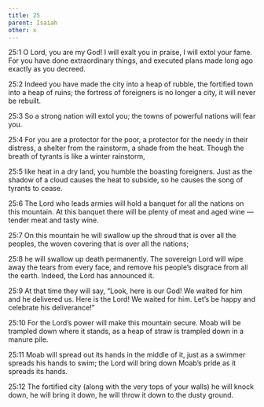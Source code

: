 ```yaml
---
title: 25
parent: Isaiah
other: x
---
```



<a name="25:1">25:1</a> O Lord, you are my God!
I will exalt you in praise, I will extol your fame.
For you have done extraordinary things,
and executed plans made long ago exactly as you decreed.

<a name="25:2">25:2</a> Indeed you have made the city into a heap of rubble,
the fortified town into a heap of ruins;
the fortress of foreigners is no longer a city,
it will never be rebuilt.

<a name="25:3">25:3</a> So a strong nation will extol you;
the towns of powerful nations will fear you.

<a name="25:4">25:4</a> For you are a protector for the poor,
a protector for the needy in their distress,
a shelter from the rainstorm,
a shade from the heat.
Though the breath of tyrants is like a winter rainstorm,

<a name="25:5">25:5</a> like heat in a dry land,
you humble the boasting foreigners.
Just as the shadow of a cloud causes the heat to subside,
so he causes the song of tyrants to cease.

<a name="25:6">25:6</a> The Lord who leads armies will hold a banquet for all the nations on this mountain.
At this banquet there will be plenty of meat and aged wine — 
tender meat and tasty wine.

<a name="25:7">25:7</a> On this mountain he will swallow up
the shroud that is over all the peoples,
the woven covering that is over all the nations;

<a name="25:8">25:8</a> he will swallow up death permanently.
The sovereign Lord will wipe away the tears from every face,
and remove his people’s disgrace from all the earth.
Indeed, the Lord has announced it.

<a name="25:9">25:9</a> At that time they will say,
“Look, here is our God!
We waited for him and he delivered us.
Here is the Lord! We waited for him.
Let’s be happy and celebrate his deliverance!”

<a name="25:10">25:10</a> For the Lord’s power will make this mountain secure.
Moab will be trampled down where it stands,
as a heap of straw is trampled down in a manure pile.

<a name="25:11">25:11</a> Moab will spread out its hands in the middle of it,
just as a swimmer spreads his hands to swim;
the Lord will bring down Moab’s pride as it spreads its hands.

<a name="25:12">25:12</a> The fortified city (along with the very tops of your walls) he will knock down,
he will bring it down, he will throw it down to the dusty ground.